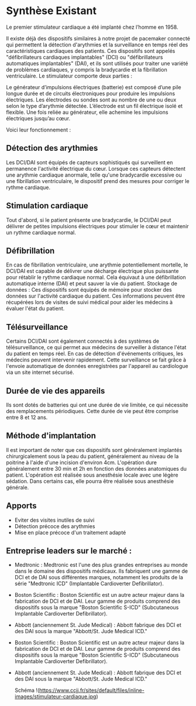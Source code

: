 Synthèse Existant
===================

Le premier stimulateur cardiaque a été implanté chez l’homme en 1958.

Il existe déjà des dispositifs similaires à notre projet de pacemaker connecté qui permettent la détection d'arythmies et la surveillance en temps réel des caractéristiques cardiaques des patients. Ces dispositifs sont appelés "défibrillateurs cardiaques implantables" (DCI) ou "défibrillateurs automatiques implantables" (DAI), et ils sont utilisés pour traiter une variété de problèmes cardiaques, y compris la bradycardie et la fibrillation ventriculaire.
Le stimulateur comporte deux parties :

Le générateur d’impulsions électriques (batterie) est composé d’une pile longue durée et de circuits électroniques pour produire les impulsions électriques.
Les électrodes ou sondes sont au nombre de une ou deux selon le type d’arythmie détectée. L’électrode est un fil électrique isolé et flexible. Une fois reliée au générateur, elle achemine les impulsions électriques jusqu’au cœur.

Voici leur fonctionnement : 

Détection des arythmies
----------------------------

Les DCI/DAI sont équipés de capteurs sophistiqués qui surveillent en permanence l'activité électrique du cœur. Lorsque ces capteurs détectent une arythmie cardiaque anormale, telle qu'une bradycardie excessive ou une fibrillation ventriculaire, le dispositif prend des mesures pour corriger le rythme cardiaque.

Stimulation cardiaque
----------------------------

Tout d'abord, si le patient présente une bradycardie, le DCI/DAI peut délivrer de petites impulsions électriques pour stimuler le cœur et maintenir un rythme cardiaque normal.

Défibrillation
----------------------------

En cas de fibrillation ventriculaire, une arythmie potentiellement mortelle, le DCI/DAI est capable de délivrer une décharge électrique plus puissante pour rétablir le rythme cardiaque normal. Cela équivaut à une défibrillation automatique interne (DAI) et peut sauver la vie du patient.
Stockage de données : Ces dispositifs sont équipés de mémoire pour stocker des données sur l'activité cardiaque du patient. Ces informations peuvent être récupérées lors de visites de suivi médical pour aider les médecins à évaluer l'état du patient.

Télésurveillance
----------------------------

Certains DCI/DAI sont également connectés à des systèmes de télésurveillance, ce qui permet aux médecins de surveiller à distance l'état du patient en temps réel. En cas de détection d'événements critiques, les médecins peuvent intervenir rapidement.
Cette surveillance se fait grâce à l'envoie automatique de données enregistrées par l'appareil au cardiologue via un site internet sécurisé. 

Durée de vie des appareils
----------------------------

Ils sont dotés de batteries qui ont une durée de vie limitée, ce qui nécessite des remplacements périodiques. Cette durée de vie peut être comprise entre 8 et 12 ans. 

Méthode d'implantation
----------------------------

Il est important de noter que ces dispositifs sont généralement implantés chirurgicalement sous la peau du patient, généralement au niveau de la poitrine à l'aide d'une incision d'environ 4cm. L'opération dure généralement entre 30 min et 2h en fonction des données anatomiques du patient. 
L'opération est réalisée sous anesthésie locale avec une légère sédation. Dans certains cas, elle pourra être réalisée sous anesthésie générale.

Apports
----------------------------

- Eviter des visites inutiles de suivi 
- Détection précoce des arythmies
- Mise en place précoce d'un traitement adapté


Entreprise leaders sur le marché : 
----------------------------

- Medtronic : Medtronic est l'une des plus grandes entreprises au monde dans le domaine des dispositifs médicaux. Ils fabriquent une gamme de DCI et de DAI sous différentes marques, notamment les produits de la série "Medtronic ICD" (Implantable Cardioverter Defibrillator).

- Boston Scientific : Boston Scientific est un autre acteur majeur dans la fabrication de DCI et de DAI. Leur gamme de produits comprend des dispositifs sous la marque "Boston Scientific S-ICD" (Subcutaneous Implantable Cardioverter Defibrillator).

- Abbott (anciennement St. Jude Medical) : Abbott fabrique des DCI et des DAI sous la marque "Abbott/St. Jude Medical ICD."


- Boston Scientific : Boston Scientific est un autre acteur majeur dans la fabrication de DCI et de DAI. Leur gamme de produits comprend des dispositifs sous la marque "Boston Scientific S-ICD" (Subcutaneous Implantable Cardioverter Defibrillator).

- Abbott (anciennement St. Jude Medical) : Abbott fabrique des DCI et des DAI sous la marque "Abbott/St. Jude Medical ICD."

  Schéma
  !(https://www.ccjj.fr/sites/default/files/inline-images/stimulateur-cardiaque.jpg)
  
